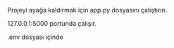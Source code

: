 Projeyi ayağa kaldırmak için app.py dosyasını çalıştırın. 

127.0.0.1:5000 portunda çalışır.

.env dosyası içinde 